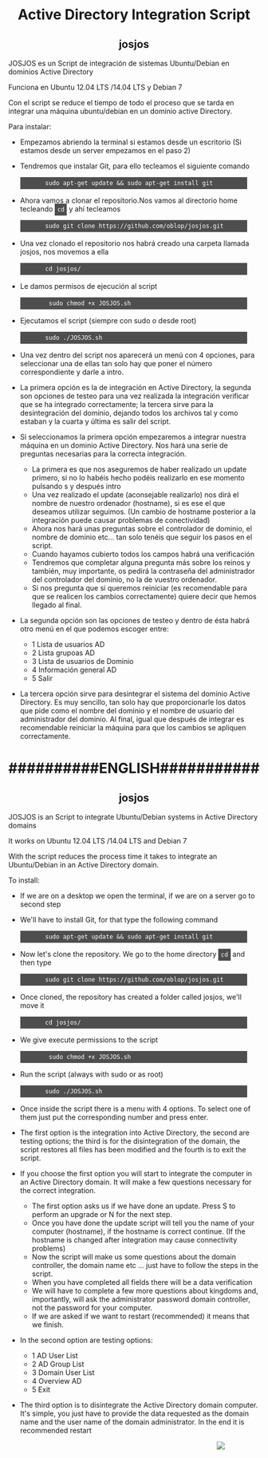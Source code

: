 <html lang="es">
  <head>
      <meta charset="utf-8" />
  </head>
<h1 align=center>Active Directory Integration Script</h1>
<h2 align=center><strong>josjos</strong></h2>
<p>JOSJOS es un Script de integración de sistemas Ubuntu/Debian en dominios Active Directory</p>

<p>Funciona en Ubuntu 12.04 LTS /14.04 LTS y Debian 7</p>

<p>Con el script se reduce el tiempo de todo el proceso que se tarda en integrar una máquina ubuntu/debian en un dominio active Directory.</p>

<p>Para instalar:</p>
<ul>
<li><p>Empezamos abriendo la terminal si estamos desde un escritorio (Si estamos desde un server empezamos en el paso 2)</p></li>
<li>Tendremos que instalar Git, para ello tecleamos el siguiente comando</li><p style="color: #FFF; background-color: #4e4e4e; width: 400px; padding:5px; padding-left:50px;"><code>sudo apt-get update && sudo apt-get install git</code></p> 
<li>Ahora vamos a clonar el repositorio.Nos vamos al directorio home tecleando <code style="color: #FFF; background-color: #4e4e4e; padding: 5px;">cd</code> y ahí tecleamos</li> <p style="color: #FFF; background-color: #4e4e4e; width: 400px; padding:5px; padding-left:50px;"><code>sudo git clone https://github.com/oblop/josjos.git</code> </p>
<li>Una vez clonado el repositorio nos habrá creado una carpeta llamada josjos, nos movemos a ella</li> <p style="color: #FFF; background-color: #4e4e4e; width: 400px; padding:5px; padding-left:50px;"><code>cd josjos/</code> </p>
<li>Le damos permisos de ejecución al script</li> <p style="color: #FFF; background-color: #4e4e4e; width: 400px; padding:5px; padding-left:50px;"><code> sudo chmod +x JOSJOS.sh</code> </p>
<li>Ejecutamos el script (siempre con sudo o desde root)</li> <p style="color: #FFF; background-color: #4e4e4e; width: 400px; padding:5px; padding-left:50px;"><code>sudo ./JOSJOS.sh</code> </p>
<li>Una vez dentro del script nos aparecerá un menú con 4 opciones, para seleccionar una de ellas tan solo hay que poner el número correspondiente y darle a intro.</li>
<li><p>La primera opción es la de integración en Active Directory, la segunda son opciones de testeo para una vez realizada la integración verificar que se ha integrado correctamente; la tercera sirve para la desintegración del dominio, dejando todos los archivos tal y como estaban y la cuarta y última es salir del script.</p></li>
<li><p>Si seleccionamos la primera opción empezaremos a integrar nuestra máquina en un dominio Active Directory. Nos hará una serie de preguntas necesarias para la correcta integración.</p>
	<ul>
		<li>La primera es que nos aseguremos de haber realizado un update primero, si no lo habéis hecho podéis realizarlo en ese momento pulsando s y después intro</li>
		<li>Una vez realizado el update (aconsejable realizarlo) nos dirá el nombre de nuestro ordenador (hostname), si es ese el que deseamos utilizar seguimos. (Un cambio de hostname posterior a la integración puede causar problemas de conectividad)</li>
		<li>Ahora nos hará unas preguntas sobre el controlador de dominio, el nombre de dominio etc... tan solo tenéis que seguir los pasos en el script. </li>
		<li>Cuando hayamos cubierto todos los campos habrá una verificación</li>
		<li>Tendremos que completar alguna pregunta más sobre los reinos y también, muy importante, os pedirá la contraseña del administrador del controlador del dominio, no la de vuestro ordenador.</li>
		<li>Si nos pregunta que si queremos reiniciar (es recomendable para que se realicen los cambios correctamente) quiere decir que hemos llegado al final.</li>
	</ul>
<li><p>La segunda opción son las opciones de testeo y dentro de ésta habrá otro menú en el que podemos escoger entre:</p></li>
	<ul>
		<li>1 Lista de usuarios AD</li>
		<li>2 Lista grupoas AD</li>
		<li>3 Lista de usuarios de Dominio</li>
		<li>4 Información general AD</li>
		<li>5 Salir</li>
	</ul>
<li><p>La tercera opción sirve para desintegrar el sistema del dominio Active Directory. Es muy sencillo, tan solo hay que proporcionarle los datos que pide como el nombre del dominio y el nombre de usuario del administrador del dominio. Al final, igual que después de integrar es recomendable reiniciar la máquina para que los cambios se apliquen correctamente.</p></li>

</ul>



<h1 align=center>##########ENGLISH###########</h1>
<h2 align=center><strong>josjos</strong></h2>

<p>JOSJOS is an Script to integrate Ubuntu/Debian systems in Active Directory domains</p>

<p>It works on Ubuntu 12.04 LTS /14.04 LTS and Debian 7</p>

<p>With the script reduces the process time it takes to integrate an Ubuntu/Debian in an Active Directory domain.</p>

<p>To install:</p>
<ul>
<li><p>If we are on a desktop we open the terminal, if we are on a server go to second step</p></li>
<li>We'll have to install Git, for that type the following command</li><p style="color: #FFF; background-color: #4e4e4e; width: 400px; padding:5px; padding-left:50px;"><code>sudo apt-get update && sudo apt-get install git</code></p> 
<li>Now let's clone the repository. We go to the home directory <code style="color: #FFF; background-color: #4e4e4e; padding: 5px;">cd</code> and then type</li> <p style="color: #FFF; background-color: #4e4e4e; width: 400px; padding:5px; padding-left:50px;"><code>sudo git clone https://github.com/oblop/josjos.git</code> </p>
<li>Once cloned, the repository has created a folder called josjos, we'll move it</li> <p style="color: #FFF; background-color: #4e4e4e; width: 400px; padding:5px; padding-left:50px;"><code>cd josjos/</code> </p>
<li>We give execute permissions to the script</li> <p style="color: #FFF; background-color: #4e4e4e; width: 400px; padding:5px; padding-left:50px;"><code> sudo chmod +x JOSJOS.sh</code> </p>
<li>Run the script (always with sudo or as root)</li> <p style="color: #FFF; background-color: #4e4e4e; width: 400px; padding:5px; padding-left:50px;"><code>sudo ./JOSJOS.sh</code> </p>
<li>Once inside the script there is a menu with 4 options. To select one of them just put the corresponding number and press enter.</li>
<li><p>The first option is the integration into Active Directory, the second are testing options; the third is for the disintegration of the domain, the script restores all files has been modified and the fourth is to exit the script.</p></li>
<li><p>If you choose the first option you will start to integrate the computer in an Active Directory domain. It will make a few questions necessary for the correct integration.</p>
	<ul>
		<li>The first option asks us if we have done an update. Press S to perform an upgrade or N for the next step.</li>
		<li>Once you have done the update script will tell you the name of your computer (hostname), if the hostname is correct continue. (If the hostname is changed after integration may cause connectivity problems)</li>
		<li>Now the script will make us some questions about the domain controller, the domain name etc ... just have to follow the steps in the script. </li>
		<li>When you have completed all fields there will be a data verification</li>
		<li>We will have to complete a few more questions about kingdoms and, importantly, will ask the administrator password domain controller, not the password for your computer.</li>
		<li>If we are asked if we want to restart (recommended) it means that we finish.</li>
	</ul>
<li><p>In the second option are testing options:</p></li>
	<ul>
		<li>1 AD User List</li>
		<li>2 AD Group List</li>
		<li>3 Domain User List</li>
		<li>4 Overview AD</li>
		<li>5 Exit</li>
	</ul>
<li><p>The third option is to disintegrate the Active Directory domain computer. It's simple, you just have to provide the data requested as the domain name and the user name of the domain administrator. In the end it is recommended restart</p></li>

</ul>





<p style="padding-right:70px;" align=right ><a href="http://www.gnu.org/licenses/gpl-3.0.html"><img src="http://www.gnu.org/graphics/gplv3-88x31.png"/></a></p>

</html>
